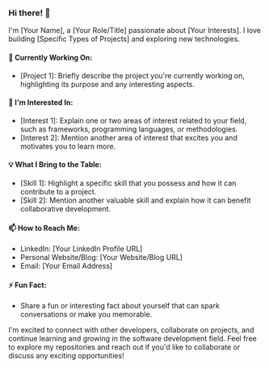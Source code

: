 ### Hi there! 👋

I'm [Your Name], a [Your Role/Title] passionate about [Your Interests]. I love building [Specific Types of Projects] and exploring new technologies. 

#### 🔭 Currently Working On:
- [Project 1]: Briefly describe the project you're currently working on, highlighting its purpose and any interesting aspects.

#### 🌱 I'm Interested In:
- [Interest 1]: Explain one or two areas of interest related to your field, such as frameworks, programming languages, or methodologies.
- [Interest 2]: Mention another area of interest that excites you and motivates you to learn more.

#### 💡 What I Bring to the Table:
- [Skill 1]: Highlight a specific skill that you possess and how it can contribute to a project.
- [Skill 2]: Mention another valuable skill and explain how it can benefit collaborative development.

#### 📫 How to Reach Me:
- LinkedIn: [Your LinkedIn Profile URL]
- Personal Website/Blog: [Your Website/Blog URL]
- Email: [Your Email Address]

#### ⚡ Fun Fact:
- Share a fun or interesting fact about yourself that can spark conversations or make you memorable.

I'm excited to connect with other developers, collaborate on projects, and continue learning and growing in the software development field. Feel free to explore my repositories and reach out if you'd like to collaborate or discuss any exciting opportunities!

